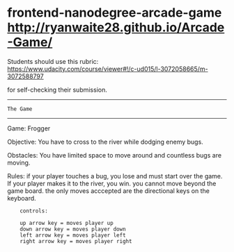 frontend-nanodegree-arcade-game
http://ryanwaite28.github.io/Arcade-Game/
===============================

Students should use this rubric: https://www.udacity.com/course/viewer#!/c-ud015/l-3072058665/m-3072588797

for self-checking their submission.

---------------
    The Game
---------------

Game: Frogger

Objective: You have to cross to the river while dodging enemy bugs.

Obstacles: You have limited space to move around and countless bugs are moving.

Rules: if your player touches a bug, you lose and must start over the game. If your player makes it to the river, you win.
		you cannot move beyond the game board. the only moves acccepted are the directional keys on the keyboard.
		
		controls:
		
		up arrow key = moves player up
		down arrow key = moves player down
		left arrow key = moves player left
		right arrow key = moves player right
